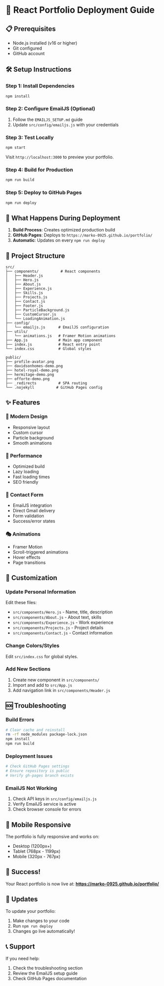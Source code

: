 # 🚀 React Portfolio Deployment Guide

## 📋 Prerequisites
- Node.js installed (v16 or higher)
- Git configured
- GitHub account

## 🛠️ Setup Instructions

### Step 1: Install Dependencies
```bash
npm install
```

### Step 2: Configure EmailJS (Optional)
1. Follow the `EMAILJS_SETUP.md` guide
2. Update `src/config/emailjs.js` with your credentials

### Step 3: Test Locally
```bash
npm start
```
Visit `http://localhost:3000` to preview your portfolio.

### Step 4: Build for Production
```bash
npm run build
```

### Step 5: Deploy to GitHub Pages
```bash
npm run deploy
```

## 🎯 What Happens During Deployment

1. **Build Process**: Creates optimized production build
2. **GitHub Pages**: Deploys to `https://marko-0925.github.io/portfolio/`
3. **Automatic**: Updates on every `npm run deploy`

## 📁 Project Structure

```
src/
├── components/          # React components
│   ├── Header.js
│   ├── Hero.js
│   ├── About.js
│   ├── Experience.js
│   ├── Skills.js
│   ├── Projects.js
│   ├── Contact.js
│   ├── Footer.js
│   ├── ParticleBackground.js
│   ├── CustomCursor.js
│   └── LoadingAnimation.js
├── config/
│   └── emailjs.js      # EmailJS configuration
├── utils/
│   └── animations.js   # Framer Motion animations
├── App.js              # Main app component
├── index.js            # React entry point
└── index.css           # Global styles

public/
├── profile-avatar.png
├── davidsonhomes-demo.png
├── hotel-royal-demo.png
├── hermitage-demo.png
├── offorte-demo.png
├── _redirects          # SPA routing
└── .nojekyll          # GitHub Pages config
```

## ✨ Features

### 🎨 **Modern Design**
- Responsive layout
- Custom cursor
- Particle background
- Smooth animations

### 🚀 **Performance**
- Optimized build
- Lazy loading
- Fast loading times
- SEO friendly

### 📧 **Contact Form**
- EmailJS integration
- Direct Gmail delivery
- Form validation
- Success/error states

### 🎭 **Animations**
- Framer Motion
- Scroll-triggered animations
- Hover effects
- Page transitions

## 🔧 Customization

### Update Personal Information
Edit these files:
- `src/components/Hero.js` - Name, title, description
- `src/components/About.js` - About text, skills
- `src/components/Experience.js` - Work experience
- `src/components/Projects.js` - Project details
- `src/components/Contact.js` - Contact information

### Change Colors/Styles
Edit `src/index.css` for global styles.

### Add New Sections
1. Create new component in `src/components/`
2. Import and add to `src/App.js`
3. Add navigation link in `src/components/Header.js`

## 🆘 Troubleshooting

### Build Errors
```bash
# Clear cache and reinstall
rm -rf node_modules package-lock.json
npm install
npm run build
```

### Deployment Issues
```bash
# Check GitHub Pages settings
# Ensure repository is public
# Verify gh-pages branch exists
```

### EmailJS Not Working
1. Check API keys in `src/config/emailjs.js`
2. Verify EmailJS service is active
3. Check browser console for errors

## 📱 Mobile Responsive
The portfolio is fully responsive and works on:
- Desktop (1200px+)
- Tablet (768px - 1199px)
- Mobile (320px - 767px)

## 🎉 Success!
Your React portfolio is now live at:
**https://marko-0925.github.io/portfolio/**

## 🔄 Updates
To update your portfolio:
1. Make changes to your code
2. Run `npm run deploy`
3. Changes go live automatically!

## 📞 Support
If you need help:
1. Check the troubleshooting section
2. Review the EmailJS setup guide
3. Check GitHub Pages documentation

